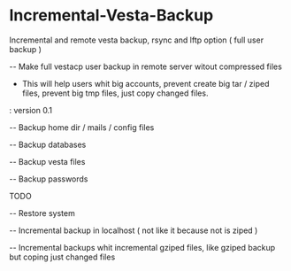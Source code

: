 # Incremental-Vesta-Backup
Incremental and remote vesta backup, rsync and lftp option ( full user backup )

-- Make full vestacp user backup in remote server witout compressed files

- This will help users whit big accounts, prevent create big tar / ziped files, prevent big tmp files, just copy changed files.

: version 0.1

-- Backup home dir / mails / config files

-- Backup databases

-- Backup vesta files

-- Backup passwords

TODO

-- Restore system

-- Incremental backup in localhost ( not like it because not is ziped )

-- Incremental backups whit incremental gziped files, like gziped backup but coping just changed files

